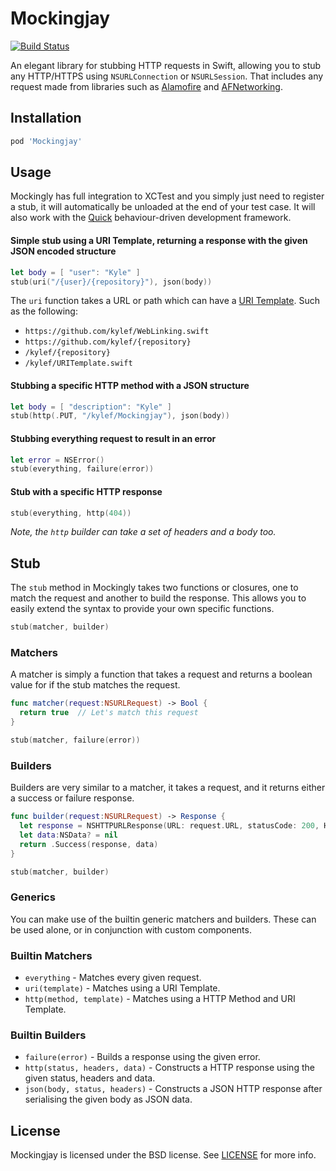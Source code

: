 # Mockingjay

[![Build Status](http://img.shields.io/travis/kylef/Mockingjay.swift/master.svg?style=flat)](https://travis-ci.org/kylef/Mockingjay.swift)

An elegant library for stubbing HTTP requests in Swift, allowing you to stub any HTTP/HTTPS using `NSURLConnection` or `NSURLSession`. That includes any request made from libraries such as [Alamofire](https://github.com/Alamofire/Alamofire) and [AFNetworking](https://github.com/AFNetworking/AFNetworking).

## Installation

```ruby
pod 'Mockingjay'
```

## Usage

Mockingly has full integration to XCTest and you simply just need to register a stub, it will automatically be unloaded at the end of your test case. It will also work with the [Quick](https://github.com/Quick/Quick) behaviour-driven development framework.

#### Simple stub using a URI Template, returning a response with the given JSON encoded structure

```swift
let body = [ "user": "Kyle" ]
stub(uri("/{user}/{repository}"), json(body))
```

The `uri` function takes a URL or path which can have a [URI Template](https://github.com/kylef/URITemplate.swift). Such as the following:

- `https://github.com/kylef/WebLinking.swift`
- `https://github.com/kylef/{repository}`
- `/kylef/{repository}`
- `/kylef/URITemplate.swift`

#### Stubbing a specific HTTP method with a JSON structure

```swift
let body = [ "description": "Kyle" ]
stub(http(.PUT, "/kylef/Mockingjay"), json(body))
```

#### Stubbing everything request to result in an error

```swift
let error = NSError()
stub(everything, failure(error))
```

#### Stub with a specific HTTP response

```swift
stub(everything, http(404))
```

*Note, the `http` builder can take a set of headers and a body too.*

## Stub

The `stub` method in Mockingly takes two functions or closures, one to match the request and another to build the response. This allows you to easily extend the syntax to provide your own specific functions.

```swift
stub(matcher, builder)
```

### Matchers

A matcher is simply a function that takes a request and returns a boolean value for if the stub matches the request.

```swift
func matcher(request:NSURLRequest) -> Bool {
  return true  // Let's match this request
}

stub(matcher, failure(error))
```

### Builders

Builders are very similar to a matcher, it takes a request, and it returns either a success or failure response.

```swift
func builder(request:NSURLRequest) -> Response {
  let response = NSHTTPURLResponse(URL: request.URL, statusCode: 200, HTTPVersion: nil, headerFields: nil)!
  let data:NSData? = nil
  return .Success(response, data)
}

stub(matcher, builder)
```

### Generics

You can make use of the builtin generic matchers and builders. These can be used alone, or in conjunction with custom components.

### Builtin Matchers

- `everything` - Matches every given request.
- `uri(template)` - Matches using a URI Template.
- `http(method, template)` - Matches using a HTTP Method and URI Template.

### Builtin Builders

- `failure(error)` - Builds a response using the given error.
- `http(status, headers, data)` - Constructs a HTTP response using the given status, headers and data.
- `json(body, status, headers)` - Constructs a JSON HTTP response after serialising the given body as JSON data.

## License

Mockingjay is licensed under the BSD license. See [LICENSE](LICENSE) for more
info.

